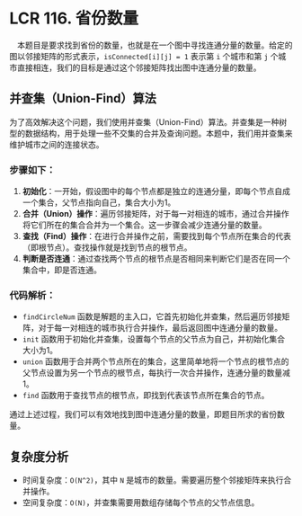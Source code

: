 # LCR 116. 省份数量

&emsp;本题目是要求找到省份的数量，也就是在一个图中寻找连通分量的数量。给定的图以邻接矩阵的形式表示，`isConnected[i][j] = 1` 表示第 `i` 个城市和第 `j` 个城市直接相连，我们的目标是通过这个邻接矩阵找出图中连通分量的数量。

## 并查集（Union-Find）算法

为了高效解决这个问题，我们使用并查集（Union-Find）算法。并查集是一种树型的数据结构，用于处理一些不交集的合并及查询问题。本题中，我们用并查集来维护城市之间的连接状态。

### 步骤如下：

1. **初始化**：一开始，假设图中的每个节点都是独立的连通分量，即每个节点自成一个集合，父节点指向自己，集合大小为1。
2. **合并（Union）操作**：遍历邻接矩阵，对于每一对相连的城市，通过合并操作将它们所在的集合合并为一个集合。这一步骤会减少连通分量的数量。
3. **查找（Find）操作**：在进行合并操作之前，需要找到每个节点所在集合的代表（即根节点）。查找操作就是找到节点的根节点。
4. **判断是否连通**：通过查找两个节点的根节点是否相同来判断它们是否在同一个集合中，即是否连通。

### 代码解析：

- `findCircleNum` 函数是解题的主入口，它首先初始化并查集，然后遍历邻接矩阵，对于每一对相连的城市执行合并操作，最后返回图中连通分量的数量。
- `init` 函数用于初始化并查集，设置每个节点的父节点为自己，并初始化集合大小为1。
- `union` 函数用于合并两个节点所在的集合，这里简单地将一个节点的根节点的父节点设置为另一个节点的根节点，每执行一次合并操作，连通分量的数量减1。
- `find` 函数用于查找节点的根节点，即找到代表该节点所在集合的节点。

通过上述过程，我们可以有效地找到图中连通分量的数量，即题目所求的省份数量。

## 复杂度分析

- 时间复杂度：`O(N^2)`，其中 `N` 是城市的数量。需要遍历整个邻接矩阵来执行合并操作。
- 空间复杂度：`O(N)`，并查集需要用数组存储每个节点的父节点信息。
